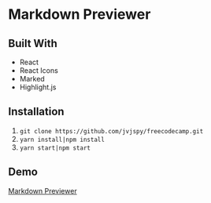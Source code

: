 # Markdown Previewer
## Built With
- React
- React Icons
- Marked
- Highlight.js
## Installation
1. `git clone https://github.com/jvjspy/freecodecamp.git`
2. `yarn install|npm install`
3. `yarn start|npm start`
## Demo
[Markdown Previewer](https://codesandbox.io/s/markdown-previewer-f2inc)

